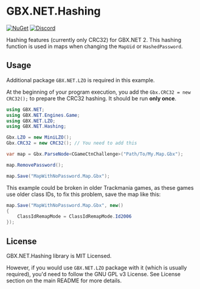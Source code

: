 # GBX.NET.Hashing

[![NuGet](https://img.shields.io/nuget/vpre/GBX.NET.Hashing?style=for-the-badge&logo=nuget)](https://www.nuget.org/packages/GBX.NET.Hashing/)
[![Discord](https://img.shields.io/discord/1012862402611642448?style=for-the-badge&logo=discord)](https://discord.gg/tECTQcAWC9)

Hashing features (currently only CRC32) for GBX.NET 2. This hashing function is used in maps when changing the `MapUid` or `HashedPassword`.

## Usage

Additional package `GBX.NET.LZO` is required in this example.

At the beginning of your program execution, you add the `Gbx.CRC32 = new CRC32();` to prepare the CRC32 hashing. It should be run **only once**.

```cs
using GBX.NET;
using GBX.NET.Engines.Game;
using GBX.NET.LZO;
using GBX.NET.Hashing;

Gbx.LZO = new MiniLZO();
Gbx.CRC32 = new CRC32(); // You need to add this

var map = Gbx.ParseNode<CGameCtnChallenge>("Path/To/My.Map.Gbx");

map.RemovePassword();

map.Save("MapWithNoPassword.Map.Gbx");
```

This example could be broken in older Trackmania games, as these games use older class IDs, to fix this problem, save the map like this:

```cs
map.Save("MapWithNoPassword.Map.Gbx", new()
{
    ClassIdRemapMode = ClassIdRemapMode.Id2006
});
```

## License

GBX.NET.Hashing library is MIT Licensed.

However, if you would use `GBX.NET.LZO` package with it (which is usually required), you'd need to follow the GNU GPL v3 License. See License section on the main README for more details.